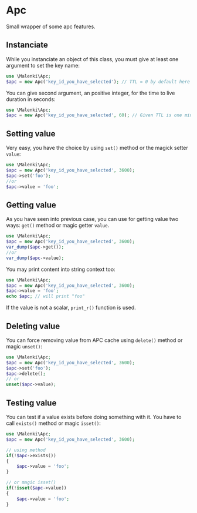 # Apc

Small wrapper of some apc features.

## Instanciate
While you instanciate an object of this class, you must give at least one argument to set the key name:

```php
use \Malenki\Apc;
$apc = new Apc('key_id_you_have_selected'); // TTL = 0 by default here
```

You can give second argument, an positive integer, for the time to live duration in seconds:

```php
use \Malenki\Apc;
$apc = new Apc('key_id_you_have_selected', 60); // Given TTL is one minute
```

## Setting value

Very easy, you have the choice by using `set()` method or the magick setter `value`:

```php
use \Malenki\Apc;
$apc = new Apc('key_id_you_have_selected', 3600);
$apc->set('foo');
//or
$apc->value = 'foo';
```

## Getting value

As you have seen into previous case, you can use for getting value two ways: `get()` method or magic getter `value`.

```php
use \Malenki\Apc;
$apc = new Apc('key_id_you_have_selected', 3600);
var_dump($apc->get());
//or
var_dump($apc->value);
```

You may print content into string context too:

```php
use \Malenki\Apc;
$apc = new Apc('key_id_you_have_selected', 3600);
$apc->value = 'foo';
echo $apc; // will print "foo"
```

If the value is not a scalar, `print_r()` function is used.

## Deleting value

You can force removing value from APC cache using `delete()` method or magic `unset()`:

```php
use \Malenki\Apc;
$apc = new Apc('key_id_you_have_selected', 3600);
$apc->set('foo');
$apc->delete();
// or
unset($apc->value);
```

## Testing value

You can test if a value exists before doing something with it. You have to call `exists()` method or magic `isset()`:

```php
use \Malenki\Apc;
$apc = new Apc('key_id_you_have_selected', 3600);

// using method
if(!$apc->exists())
{
    $apc->value = 'foo';
}

// or magic isset()
if(!isset($apc->value))
{
    $apc->value = 'foo';
}
```

